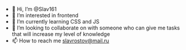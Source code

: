 - 👋 Hi, I’m @Slav161
- 👀 I’m interested in frontend
- 🌱 I’m currently learning CSS and JS
- 🤝 I’m looking to collaborate on with someone who can give me tasks that will increase my level of knowledge
- 📫 How to reach me slavrostov@mail.ru

<!---
Slav161/Slav161 is a ✨ special ✨ repository because its `README.md` (this file) appears on your GitHub profile.
You can click the Preview link to take a look at your changes.
--->
